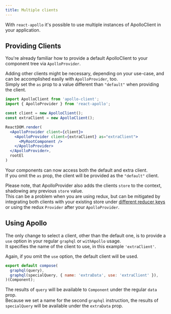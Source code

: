 ```yaml
---
title: Multiple clients
---
```


With `react-apollo` it's possible to use multiple instances of ApolloClient in your application.

<h2 id="providing-clients">Providing Clients</h2>

You're already familiar how to provide a default ApolloClient to your component tree via `ApolloProvider`.

Adding other clients might be necessary, depending on your use-case, and can be accomplished easily with `ApolloProvider`, too.   
Simply set the `as` prop to a value different than `"default"` when providing the client.

```jsx
import ApolloClient from 'apollo-client';
import { ApolloProvider } from 'react-apollo';

const client = new ApolloClient();
const extraClient = new ApolloClient();

ReactDOM.render(
  <ApolloProvider client={client}>
    <ApolloProvider client={extraClient} as="extraClient">
      <MyRootComponent />
    </ApolloProvider>
  </ApolloProvider>,
  rootEl
)
```

Your components can now access both the default and extra client.   
If you omit the `as` prop, the client will be provided as the `"default"` client.

Please note, that ApolloProvider also adds the clients `store` to the context, shadowing any previous `store` value.   
This can be a problem when you are using redux, but can be mitigated by integrating both clients with your existing store under [different reducer keys](/react/redux.html#creating-a-store) or using the redux `Provider` after your `ApolloProvider`.

<h2 id="using-apollo">Using Apollo</h2>

The only change to select a client, other than the default one, is to provide a `use` option in your regular `graphql` or `withApollo` usage.   
It specifies the name of the client to use, in this example `'extraClient'`.

Again, if you omit the `use` option, the default client will be used.

```jsx
export default compose(
  graphql(query),
  graphql(specialQuery, { name: 'extraData', use: 'extraClient' }),
)(Component);
```

The results of `query` will be available to `Component` under the regular `data` prop.   
Because we set a name for the second `graphql` instruction, the results of `specialQuery` will be available under the `extraData` prop.
